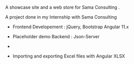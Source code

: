 A showcase site and a web store for Sama Consulting .

A project done in my Internship with Sama Consulting

- Frontend Developement : jQuery, Bootstrap Angular 11.x

- Placeholder demo Backend : Json-Server
- 
- Importing and exporting Excel files with Angular XLSX
